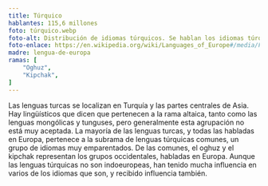 ```yaml
---
title: Túrquico
hablantes: 115,6 millones
foto: túrquico.webp
foto-alt: Distribución de idiomas túrquicos. Se hablan los idiomas túrquicos desde Turquía (y algunos de sus vecinos occidentales) hacia los países centro asiáticos, y también hasta el norte-este de Rusia y el sur de Iran.
foto-enlace: https://en.wikipedia.org/wiki/Languages_of_Europe#/media/File:Turkic_Languages_distribution_map.png
madre: lengua-de-europa
ramas: [
    "Oghuz",
    "Kipchak",
]
---
```


Las lenguas turcas se localizan en Turquía y las partes centrales de Asia. Hay lingüísticos que dicen que pertenecen a la rama altaica, tanto como las lenguas mongólicas y tunguses, pero generalmente esta agrupación no está muy aceptada. La mayoría de las lenguas turcas, y todas las habladas en Europa, pertenece a la subrama de lenguas túrquicas comunes, un grupo de idiomas muy emparentados. De las comunes, el oghuz y el kipchak representan los grupos occidentales, habladas en Europa. Aunque las lenguas túrquicas no son indoeuropeas, han tenido mucha influencia en varios de los idiomas que son, y recibido influencia también.